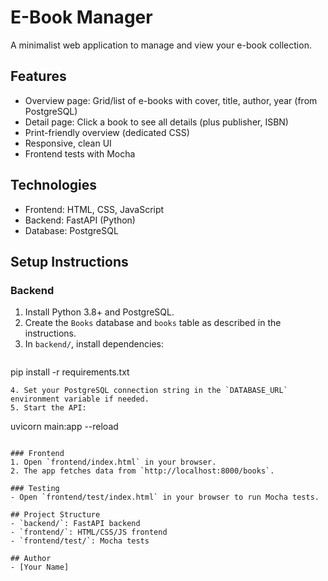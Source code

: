 # E-Book Manager

A minimalist web application to manage and view your e-book collection.

## Features
- Overview page: Grid/list of e-books with cover, title, author, year (from PostgreSQL)
- Detail page: Click a book to see all details (plus publisher, ISBN)
- Print-friendly overview (dedicated CSS)
- Responsive, clean UI
- Frontend tests with Mocha

## Technologies
- Frontend: HTML, CSS, JavaScript
- Backend: FastAPI (Python)
- Database: PostgreSQL

## Setup Instructions

### Backend
1. Install Python 3.8+ and PostgreSQL.
2. Create the `Books` database and `books` table as described in the instructions.
3. In `backend/`, install dependencies:
   ```
pip install -r requirements.txt
   ```
4. Set your PostgreSQL connection string in the `DATABASE_URL` environment variable if needed.
5. Start the API:
   ```
uvicorn main:app --reload
   ```

### Frontend
1. Open `frontend/index.html` in your browser.
2. The app fetches data from `http://localhost:8000/books`.

### Testing
- Open `frontend/test/index.html` in your browser to run Mocha tests.

## Project Structure
- `backend/`: FastAPI backend
- `frontend/`: HTML/CSS/JS frontend
- `frontend/test/`: Mocha tests

## Author
- [Your Name]

